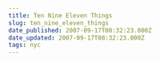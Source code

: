 ```yaml
---
title: Ten Nine Eleven Things
slug: ten_nine_eleven_things
date_published: 2007-09-17T08:32:23.000Z
date_updated: 2007-09-17T08:32:23.000Z
tags: nyc
---
```



